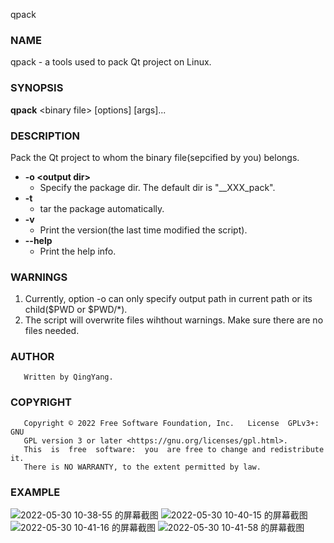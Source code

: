 qpack
### NAME
qpack - a tools used to pack Qt project on Linux.
### SYNOPSIS
**qpack** \<binary file\> [options] [args]...
### DESCRIPTION
Pack the Qt project to whom the binary file(sepcified by you) belongs.

- **-o \<output dir\>**
	- Specify the package dir. The default dir is "__XXX_pack".
- **-t**
	- tar the package automatically.
- **-v**
	- Print the version(the last time modified the script).
- **--help**
	- Print the help info.
	  
### WARNINGS
1. Currently, option -o can only specify output path in current path or its child($PWD or $PWD/*).
2. The script will overwrite files wihthout warnings. Make sure there are no files needed. 
### AUTHOR

       Written by QingYang.
	   
### COPYRIGHT
       Copyright © 2022 Free Software Foundation, Inc.   License  GPLv3+:  GNU
       GPL version 3 or later <https://gnu.org/licenses/gpl.html>.
       This  is  free  software:  you  are free to change and redistribute it.
       There is NO WARRANTY, to the extent permitted by law.
	   
### EXAMPLE

![2022-05-30 10-38-55 的屏幕截图](https://user-images.githubusercontent.com/77574540/170909888-6829bd02-4941-47f3-908a-69a490fbd081.png)
![2022-05-30 10-40-15 的屏幕截图](https://user-images.githubusercontent.com/77574540/170909944-7cca3ed2-3371-43cd-b7cf-0a55561611ba.png)
![2022-05-30 10-41-16 的屏幕截图](https://user-images.githubusercontent.com/77574540/170909968-1ed389c7-1450-4687-a669-2209840a706b.png)
![2022-05-30 10-41-58 的屏幕截图](https://user-images.githubusercontent.com/77574540/170909987-3d0da92a-94c4-4707-b7a0-129ed5b51f37.png)

